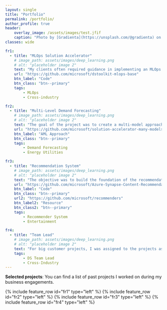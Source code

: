```yaml
---
layout: single
title: "Portfolio"
permalink: /portfolio/
author_profile: true
header:
    overlay_image: /assets/images/test.jfif
    caption: "Photo by [Gradienta](https://unsplash.com/@gradienta) on [Unsplash](https://unsplash.com/photos/bKESVqfxass)"
classes: wide

fr1:
  - title: "MLOps Solution Accelerator"
    # image_path: assets/images/deep_learning.png
    # alt: "placeholder image 2"
    text: "My clients often required guidance in implementing an MLOps process in Azure. To accelerate and standardize our deliveries, I created the base MLOps template and lead a team of MSFT data scientist which improved it based on field feedback, and ramped-up colleagues. The template served as a basis of over 15 customer projects and increased delivery speed by up to 50%. The project is a 100% open-source."
    url: "https://github.com/microsoft/dstoolkit-mlops-base"
    btn_label: "Code"
    btn_class: "btn--primary"
    tags: 
        - MLOps
        - Cross-industry

fr2:
  - title: "Multi-Level Demand Forecasting"
    # image_path: assets/images/deep_learning.png
    # alt: "placeholder image 2"
    text: "The goal of the project was to create a multi-model approach to forecast the demand for multiple geographical regions and levels (national to city). Leveraging Databricks, I built a pipeline of sequential notebooks to: (1) Prepare the data: inputting erroneous data and ensuring correct temporal train-test split.(2) Multi-model approach: training multiple models (Prophet, lstm, and xgboost) following a similar AutoMl approach. (3) Map-reduce orchestrator: to apply the step above to each geographical level, I applied the multi-model function to defined level using sparks' map-reduce trick. Similar approach can be found in the link."
    url: "https://github.com/microsoft/solution-accelerator-many-models"
    btn_label: "AML Approach"
    btn_class: "btn--primary"
    tags: 
        - Demand Forecasting
        - Energy Utilities

fr3:
  - title: "Recommendation System"
    # image_path: assets/images/deep_learning.png
    # alt: "placeholder image 2"
    text: "The objective was to build the foundation of the recommendation system for their video content. The solution was used to build a generic code repository"
    url: "https://github.com/microsoft/Azure-Synapse-Content-Recommendations-Solution-Accelerator"
    btn_label: "Code"
    btn_class: "btn--primary"
    url2: "https://github.com/microsoft/recommenders"
    btn_label2: "Resource"
    btn_class2: "btn--primary"
    tags: 
        - Recommender System
        - Entertainment

fr4:
  - title: "Team Lead"
    # image_path: assets/images/deep_learning.png
    # alt: "placeholder image 2"
    text: "For big customer projects, I was assigned to the projects as DS development lead to support the leadership team. I was responsible for team aligned with architect team, project manager, and data science team. My activities included progress tracking and unblocking, sprint planning with the team and supporting technical designs. My approach always consists in keeping the team up to date and make the individual participate in technical decisions. This means creating an atmosphere of trust withing the team, driving the right discussions with the right people, and empowering peers to own their work."
    tags: 
        - DS Team Lead
        - Cross-Industry
---
```



**Selected projects**:
You can find a list of past projects I worked on during my business engagements.

{% include feature_row id="fr1" type="left" %}
{% include feature_row id="fr2" type="left" %}
{% include feature_row id="fr3" type="left" %}
{% include feature_row id="fr4" type="left" %}
